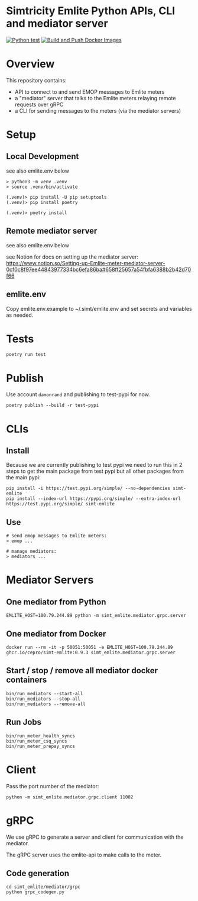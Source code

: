 # Simtricity Emlite Python APIs, CLI and mediator server

[![Python test](https://github.com/cepro/simt-emlite/actions/workflows/python-test.yml/badge.svg)](https://github.com/cepro/simt-emlite/actions/workflows/python-test.yml)
[![Build and Push Docker Images](https://github.com/cepro/simt-emlite/actions/workflows/docker-image.yml/badge.svg)](https://github.com/cepro/simt-emlite/actions/workflows/docker-image.yml)

# Overview

This repository contains:

- API to connect to and send EMOP messages to Emlite meters
- a "mediator" server that talks to the Emlite meters relaying remote requests
  over gRPC
- a CLI for sending messages to the meters (via the mediator servers)

# Setup

## Local Development

see also emlite.env below

```
> python3 -m venv .venv
> source .venv/bin/activate

(.venv)> pip install -U pip setuptools
(.venv)> pip install poetry

(.venv)> poetry install
```

## Remote mediator server

see also emlite.env below

see Notion for docs on setting up the mediator server:
https://www.notion.so/Setting-up-Emlite-meter-mediator-server-0cf0c8f97ee44843977334bc6efa86ba#658ff25657a54fbfa6388b2b42d70f66

## emlite.env

Copy emlite.env.example to ~/.simt/emlite.env and set secrets and variables as needed.

# Tests

```
poetry run test
```

# Publish

Use account `damonrand` and publishing to test-pypi for now.

```
poetry publish --build -r test-pypi
```

# CLIs

## Install

Because we are currently publishing to test pypi we need to run this in 2 steps
to get the main package from test pypi but all other packages from the main
pypi:

```
pip install -i https://test.pypi.org/simple/ --no-dependencies simt-emlite
pip install --index-url https://pypi.org/simple/ --extra-index-url https://test.pypi.org/simple/ simt-emlite
```

## Use

```
# send emop messages to Emlite meters: 
> emop ...

# manage mediators:
> mediators ...
```

# Mediator Servers

## One mediator from Python

```
EMLITE_HOST=100.79.244.89 python -m simt_emlite.mediator.grpc.server
```

## One mediator from Docker

```
docker run --rm -it -p 50051:50051 -e EMLITE_HOST=100.79.244.89 ghcr.io/cepro/simt-emlite:0.9.3 simt_emlite.mediator.grpc.server
```

## Start / stop / remove all mediator docker containers

```
bin/run_mediators --start-all
bin/run_mediators --stop-all
bin/run_mediators --remove-all
```

## Run Jobs

```
bin/run_meter_health_syncs
bin/run_meter_csq_syncs
bin/run_meter_prepay_syncs
```

# Client

Pass the port number of the mediator:

```
python -m simt_emlite.mediator.grpc.client 11002
```

# gRPC

We use gRPC to generate a server and client for communication with the mediator.

The gRPC server uses the emlite-api to make calls to the meter.

## Code generation

```
cd simt_emlite/mediator/grpc
python grpc_codegen.py
```
